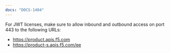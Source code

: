 ```yaml
---
docs: "DOCS-1404"
---
```


For JWT licenses, make sure to allow inbound and outbound access on port 443 to the following URLs:

- https://product.apis.f5.com
- https://product-s.apis.f5.com/ee
